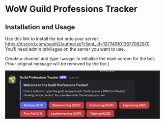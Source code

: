 # WoW Guild Professions Tracker

## Installation and Usage

Use this link to install the bot onto your server: <a href="https://discord.com/oauth2/authorize?client_id=1377491013677092970">https://discord.com/oauth2/authorize?client_id=1377491013677092970</a>.  You'll need admin privileges on the server you want to use.

Create a channel and type <code>!wowgpt</code> to initialize the main screen for the bot.  (Your original message will be removed by the bot.)
                
<img src="main.png" />
